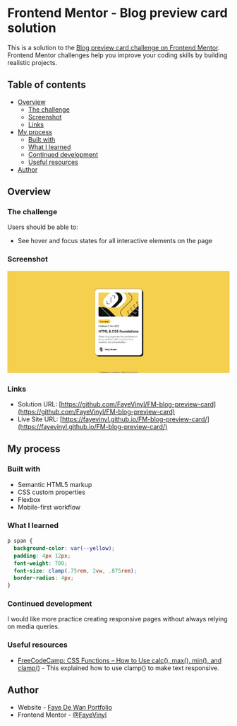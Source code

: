 # Frontend Mentor - Blog preview card solution

This is a solution to the [Blog preview card challenge on Frontend Mentor](https://www.frontendmentor.io/challenges/blog-preview-card-ckPaj01IcS). Frontend Mentor challenges help you improve your coding skills by building realistic projects. 

## Table of contents

- [Overview](#overview)
  - [The challenge](#the-challenge)
  - [Screenshot](#screenshot)
  - [Links](#links)
- [My process](#my-process)
  - [Built with](#built-with)
  - [What I learned](#what-i-learned)
  - [Continued development](#continued-development)
  - [Useful resources](#useful-resources)
- [Author](#author)

## Overview

### The challenge

Users should be able to:

- See hover and focus states for all interactive elements on the page

### Screenshot

![](https://raw.githubusercontent.com/FayeVinyl/FM-blog-preview-card/main/blogpreviewcard.jpg)

### Links

- Solution URL: [https://github.com/FayeVinyl/FM-blog-preview-card](https://github.com/FayeVinyl/FM-blog-preview-card)
- Live Site URL: [https://fayevinyl.github.io/FM-blog-preview-card/](https://fayevinyl.github.io/FM-blog-preview-card/)

## My process

### Built with

- Semantic HTML5 markup
- CSS custom properties
- Flexbox
- Mobile-first workflow

### What I learned

```css
p span {
  background-color: var(--yellow);
  padding: 4px 12px;
  font-weight: 700;
  font-size: clamp(.75rem, 2vw, .875rem);
  border-radius: 4px;
}
```
### Continued development

I would like more practice creating responsive pages without always relying on media queries.

### Useful resources

- [FreeCodeCamp: CSS Functions – How to Use calc(), max(), min(), and clamp()](https://www.freecodecamp.org/news/css-functions-for-beginners/#:~:text=In%20the%20expression%20inside%20the,min()%20and%20clamp()%20.) - This explained how to  use clamp() to make text responsive.


## Author

- Website - [Faye De Wan Portfolio](https://fayevinyl.github.io/)
- Frontend Mentor - [@FayeVinyl](https://www.frontendmentor.io/profile/FayeVinyl)

